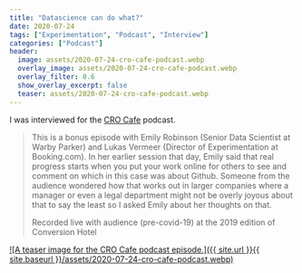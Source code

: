 ```yaml
---
title: "Datascience can do what?"
date: 2020-07-24
tags: ["Experimentation", "Podcast", "Interview"]
categories: ["Podcast"]
header:
  image: assets/2020-07-24-cro-cafe-podcast.webp
  overlay_image: assets/2020-07-24-cro-cafe-podcast.webp
  overlay_filter: 0.6
  show_overlay_excerpt: false
  teaser: assets/2020-07-24-cro-cafe-podcast.webp
---
```


I was interviewed for the [CRO Cafe](https://www.cro.cafe/podcast/datascience-can-do-what) podcast.

> This is a bonus episode with Emily Robinson (Senior Data Scientist at Warby Parker) and Lukas Vermeer (Director of Experimentation at Booking.com). In her earlier session that day, Emily said that real progress starts when you put your work online for others to see and comment on which in this case was about Github. Someone from the audience wondered how that works out in larger companies where a manager or even a legal department might not be overly joyous about that to say the least so I asked Emily about her thoughts on that.
> 
> Recorded live with audience (pre-covid-19) at the 2019 edition of Conversion Hotel

[![A teaser image for the CRO Cafe podcast episode.]({{ site.url }}{{ site.baseurl }}/assets/2020-07-24-cro-cafe-podcast.webp)](https://www.cro.cafe/podcast/datascience-can-do-what)
